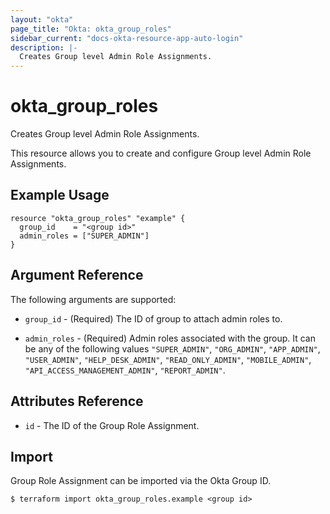 ```yaml
---
layout: "okta"
page_title: "Okta: okta_group_roles"
sidebar_current: "docs-okta-resource-app-auto-login"
description: |-
  Creates Group level Admin Role Assignments.
---
```


# okta_group_roles

Creates Group level Admin Role Assignments.

This resource allows you to create and configure Group level Admin Role Assignments.

## Example Usage

```hcl
resource "okta_group_roles" "example" {
  group_id    = "<group id>"
  admin_roles = ["SUPER_ADMIN"]
}
```

## Argument Reference

The following arguments are supported:

* `group_id` - (Required) The ID of group to attach admin roles to.

* `admin_roles` - (Required) Admin roles associated with the group. It can be any of the following values `"SUPER_ADMIN"`, `"ORG_ADMIN"`, `"APP_ADMIN"`, `"USER_ADMIN"`, `"HELP_DESK_ADMIN"`, `"READ_ONLY_ADMIN"`, `"MOBILE_ADMIN"`, `"API_ACCESS_MANAGEMENT_ADMIN"`, `"REPORT_ADMIN"`.

## Attributes Reference

* `id` - The ID of the Group Role Assignment.

## Import

Group Role Assignment can be imported via the Okta Group ID.

```
$ terraform import okta_group_roles.example <group id>
```
